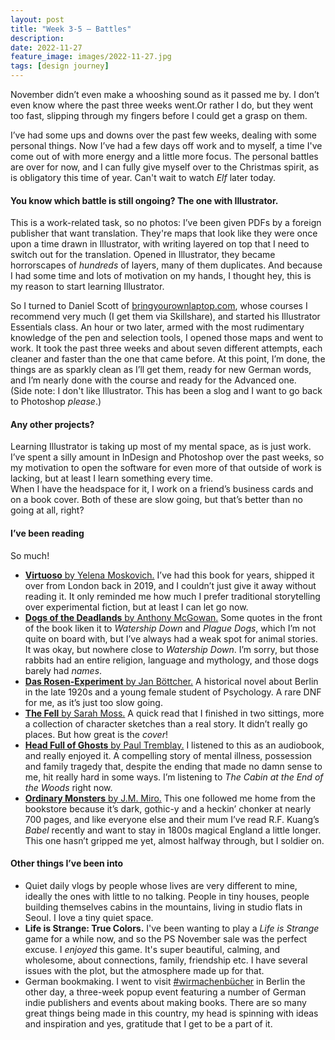 ```yaml
---
layout: post
title: "Week 3-5 – Battles"
description:
date: 2022-11-27
feature_image: images/2022-11-27.jpg
tags: [design journey]
---
```


November didn’t even make a whooshing sound as it passed me by. I don’t even know where the past three weeks went.Or rather I do, but they went too fast, slipping through my fingers before I could get a grasp on them.

<!--more-->

I’ve had some ups and downs over the past few weeks, dealing with some personal things. Now I’ve had a few days off work and to myself, a time I've come out of with more energy and a little more focus. The personal battles are over for now, and I can fully give myself over to the Christmas spirit, as is obligatory this time of year. Can't wait to watch *Elf* later today.

#### You know which battle is still ongoing? The one with Illustrator.
This is a work-related task, so no photos: I’ve been given PDFs by a foreign publisher that want translation. They're maps that look like they were once upon a time drawn in Illustrator, with writing layered on top that I need to switch out for the translation. Opened in Illustrator, they became horrorscapes of *hundreds* of layers, many of them duplicates. And because I had some time and lots of motivation on my hands, I thought hey, this is my reason to start learning Illustrator.

So I turned to Daniel Scott of [bringyourownlaptop.com](https://bringyourownlaptop.com), whose courses I recommend very much (I get them via Skillshare), and started his Illustrator Essentials class. An hour or two later, armed with the most rudimentary knowledge of the pen and selection tools, I opened those maps and went to work. It took the past three weeks and about seven different attempts, each cleaner and faster than the one that came before. At this point, I’m done, the things are as sparkly clean as I’ll get them, ready for new German words, and I’m nearly done with the course and ready for the Advanced one.<br/>
(Side note: I don't like Illustrator. This has been a slog and I want to go back to Photoshop *please*.)

#### Any other projects?
Learning Illustrator is taking up most of my mental space, as is just work. I’ve spent a silly amount in InDesign and Photoshop over the past weeks, so my motivation to open the software for even more of that outside of work is lacking, but at least I learn something every time.<br/>
When I have the headspace for it, I work on a friend’s business cards and on a book cover. Both of these are slow going, but that’s better than no going at all, right?

#### I’ve been reading
So much!
+ [**Virtuoso** by Yelena Moskovich.](https://serpentstail.com/work/virtuoso/) I’ve had this book for years, shipped it over from London back in 2019, and I couldn’t just give it away without reading it. It only reminded me how much I prefer traditional storytelling over experimental fiction, but at least I can let go now.
+ [**Dogs of the Deadlands** by Anthony McGowan.](https://oneworld-publications.com/work/dogs-of-the-deadlands/) Some quotes in the front of the book liken it to *Watership Down* and *Plague Dogs*, which I’m not quite on board with, but I’ve always had a weak spot for animal stories. It was okay, but nowhere close to *Watership Down*. I’m sorry, but those rabbits had an entire religion, language and mythology, and those dogs barely had *names*.
+ [**Das Rosen-Experiment** by Jan Böttcher.](https://www.aufbau-verlage.de/aufbau/das-rosen-experiment/978-3-351-03924-0) A historical novel about Berlin in the late 1920s and a young female student of Psychology. A rare DNF for me, as it’s just too slow going.
+ [**The Fell** by Sarah Moss.](https://www.panmacmillan.com/authors/sarah-moss/the-fell/9781529083248) A quick read that I finished in two sittings, more a collection of character sketches than a real story. It didn’t really go places. But how great is the *cover*!
+ [**Head Full of Ghosts** by Paul Tremblay.](https://titanbooks.com/9011-a-head-full-of-ghosts/) I listened to this as an audiobook, and really enjoyed it. A compelling story of mental illness, possession and family tragedy that, despite the ending that made no damn sense to me, hit really hard in some ways. I’m listening to *The Cabin at the End of the Woods* right now.
+ [**Ordinary Monsters** by J.M. Miro.](https://www.bloomsbury.com/uk/ordinary-monsters-9781526650054/) This one followed me home from the bookstore because it’s dark, gothic-y and a heckin’ chonker at nearly 700 pages, and like everyone else and their mum I’ve read R.F. Kuang’s *Babel* recently and want to stay in 1800s magical England a little longer. This one hasn’t gripped me yet, almost halfway through, but I soldier on.

#### Other things I’ve been into
+	Quiet daily vlogs by people whose lives are very different to mine, ideally the ones with little to no talking. People in tiny houses, people building themselves cabins in the mountains, living in studio flats in Seoul. I love a tiny quiet space.
+ **Life is Strange: True Colors.** I've been wanting to play a *Life is Strange* game for a while now, and so the PS November sale was the perfect excuse. I *enjoyed* this game. It's super beautiful, calming, and wholesome, about connections, family, friendship etc. I have several issues with the plot, but the atmosphere made up for that.
+	German bookmaking. I went to visit [#wirmachenbücher](https://www.wirmachenbuecher.de/) in Berlin the other day, a three-week popup event featuring a number of German indie publishers and events about making books. There are so many great things being made in this country, my head is spinning with ideas and inspiration and yes, gratitude that I get to be a part of it.
